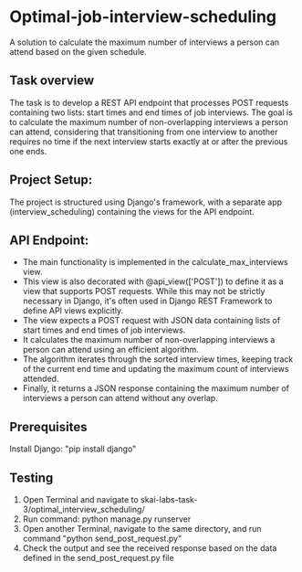 # Optimal-job-interview-scheduling
A solution to calculate the maximum number of interviews a person can attend based on the given schedule.


## Task overview
The task is to develop a REST API endpoint that processes POST requests containing two lists: start times and end times of job interviews. The goal is to calculate the maximum number of non-overlapping interviews a person can attend, considering that transitioning from one interview to another requires no time if the next interview starts exactly at or after the previous one ends.


## Project Setup:
The project is structured using Django's framework, with a separate app (interview_scheduling) containing the views for the API endpoint.


## API Endpoint:
- The main functionality is implemented in the calculate_max_interviews view.
- This view is also decorated with @api_view(['POST']) to define it as a view that supports POST requests. While this may not be strictly necessary in Django, it's often used in Django REST Framework to define API views explicitly.
- The view expects a POST request with JSON data containing lists of start times and end times of job interviews.
- It calculates the maximum number of non-overlapping interviews a person can attend using an efficient algorithm.
- The algorithm iterates through the sorted interview times, keeping track of the current end time and updating the maximum count of interviews attended.
- Finally, it returns a JSON response containing the maximum number of interviews a person can attend without any overlap.


## Prerequisites
Install Django: "pip install django"


## Testing
1. Open Terminal and navigate to skai-labs-task-3/optimal_interview_scheduling/
2. Run command: python manage.py runserver
3. Open another Terminal, navigate to the same directory, and run command "python send_post_request.py"
4. Check the output and see the received response based on the data defined in the send_post_request.py file
